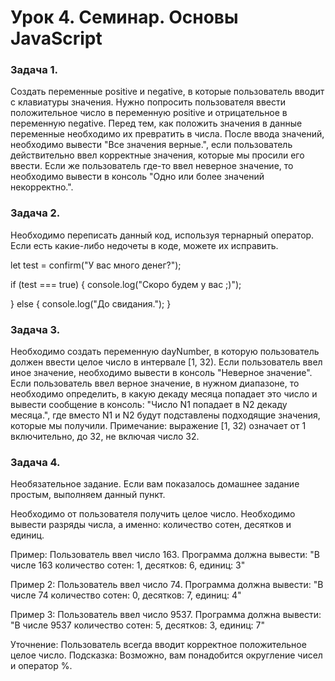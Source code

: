 # Урок 4. Семинар. Основы JavaScript

### Задача 1. 

Создать переменные positive и negative, в которые пользователь вводит с клавиатуры значения.
Нужно попросить пользователя ввести положительное число в переменную positive и отрицательное в переменную negative. 
Перед тем, как положить значения в данные переменные необходимо их превратить в числа.
После ввода значений, необходимо вывести "Все значения верные.", если пользователь действительно ввел корректные значения,
которые мы просили его ввести.
Если же пользователь где-то ввел неверное значение, то необходимо вывести в консоль "Одно или более значений некорректно.".

### Задача 2.

Необходимо переписать данный код, используя тернарный оператор. Если есть какие-либо недочеты в коде, можете их исправить.

let test = confirm("У вас много денег?");

if (test === true) {
    console.log("Скоро будем у вас ;)");
    
} else {
    console.log("До свидания.");
}

### Задача 3.

Необходимо создать переменную dayNumber, в которую пользователь должен ввести целое число в интервале [1, 32). Если пользователь ввел иное значение, необходимо вывести в консоль "Неверное значение". Если пользователь ввел верное значение, в нужном диапазоне, то необходимо определить, в какую декаду месяца попадает это число и вывести сообщение в консоль: "Число N1 попадает в N2 декаду месяца.", где вместо N1 и N2 будут подставлены подходящие значения, которые мы получили.
Примечание: выражение [1, 32) означает от 1 включительно, до 32, не включая число 32.

### Задача 4.

Необязательное задание. Если вам показалось домашнее задание простым, выполняем данный пункт.

Необходимо от пользователя получить целое число. Необходимо вывести разряды числа, а именно: количество сотен, десятков и единиц.

Пример: Пользователь ввел число 163. Программа должна вывести: "В числе 163 количество сотен: 1, десятков: 6, единиц: 3"

Пример 2: Пользователь ввел число 74. Программа должна вывести: "В числе 74 количество сотен: 0, десятков: 7, единиц: 4"

Пример 3: Пользователь ввел число 9537. Программа должна вывести: "В числе 9537 количество сотен: 5, десятков: 3, единиц: 7"

Уточнение: Пользователь всегда вводит корректное положительное целое число. Подсказка: Возможно, вам понадобится округление чисел и оператор %.

